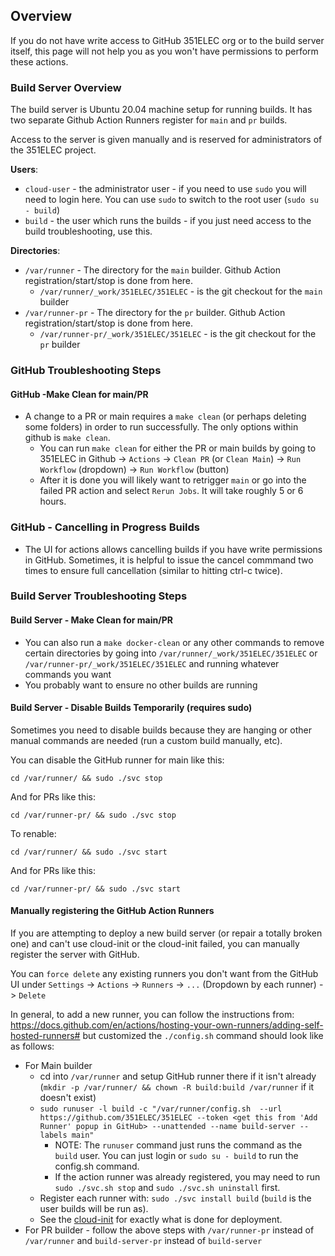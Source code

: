 
## Overview
If you do not have write access to GitHub 351ELEC org or to the build server itself, this page will not help you as you won't have permissions to perform these actions.

### Build Server Overview
The build server is Ubuntu 20.04 machine setup for running builds.  It has two separate Github Action Runners register for `main` and `pr` builds.

Access to the server is given manually and is reserved for administrators of the 351ELEC project.

**Users**: 
- `cloud-user` - the administrator user - if you need to use `sudo` you will need to login here.  You can use `sudo` to switch to the root user (`sudo su - build`)
- `build` - the user which runs the builds - if you just need access to the build troubleshooting, use this.

**Directories**:
- `/var/runner` - The directory for the `main` builder.  Github Action registration/start/stop is done from here.
  - `/var/runner/_work/351ELEC/351ELEC` - is the git checkout for the `main` builder
- `/var/runner-pr` - The directory for the `pr` builder.  Github Action registration/start/stop is done from here.
  - `/var/runner-pr/_work/351ELEC/351ELEC` - is the git checkout for the `pr` builder
  

### GitHub Troubleshooting Steps

#### GitHub -Make Clean for main/PR
- A change to a PR or main requires a `make clean` (or perhaps deleting some folders) in order to run successfully. The only options within github is `make clean`.  
  - You can run `make clean` for either the PR or main builds by going to 351ELEC in Github -> `Actions` -> `Clean PR` (or `Clean Main`) -> `Run Workflow` (dropdown) -> `Run Workflow` (button)
  - After it is done you will likely want to retrigger `main` or go into the failed PR action and select `Rerun Jobs`.  It will take roughly 5 or 6 hours.

### GitHub - Cancelling in Progress Builds
- The UI for actions allows cancelling builds if you have write permissions in GitHub.  Sometimes, it is helpful to issue the cancel commmand two times to ensure full cancellation (similar to hitting ctrl-c twice).

### Build Server Troubleshooting Steps

#### Build Server - Make Clean for main/PR
- You can also run a `make docker-clean` or any other commands to remove certain directories by going into `/var/runner/_work/351ELEC/351ELEC` or `/var/runner-pr/_work/351ELEC/351ELEC` and running whatever commands you want
 - You probably want to ensure no other builds are running

#### Build Server - Disable Builds Temporarily (requires sudo)
Sometimes you need to disable builds because they are hanging or other manual commands are needed (run a custom build manually, etc).

You can disable the GitHub runner for main like this:
```
cd /var/runner/ && sudo ./svc stop
```
And for PRs like this:
```
cd /var/runner-pr/ && sudo ./svc stop
```

To renable:
```
cd /var/runner/ && sudo ./svc start
```
And for PRs like this:
```
cd /var/runner-pr/ && sudo ./svc start
```

#### Manually registering the GitHub Action Runners
If you are attempting to deploy a new build server (or repair a totally broken one) and can't use cloud-init or the cloud-init failed, you can manually register the server with GitHub.

You can `force delete` any existing runners you don't want from the GitHub UI under `Settings` -> `Actions` -> `Runners` -> `...` (Dropdown by each runner) -> `Delete` 

In general, to add a new runner, you can follow the instructions from: https://docs.github.com/en/actions/hosting-your-own-runners/adding-self-hosted-runners# but customized the `./config.sh` command should look like as follows:


- For Main builder 
  - cd into `/var/runner` and setup GitHub runner there if it isn't already (`mkdir -p /var/runner/ && chown -R build:build /var/runner` if it doesn't exist)
  - `sudo runuser -l build -c "/var/runner/config.sh  --url https://github.com/351ELEC/351ELEC --token <get this from 'Add Runner' popup in GitHub> --unattended --name build-server --labels main"`
    - NOTE: The `runuser` command just runs the command as the `build` user. You can just login or `sudo su - build` to run the config.sh command.
    - If the action runner was already registered, you may need to run `sudo ./svc.sh stop` and `sudo ./svc.sh uninstall` first.
  - Register each runner with: `sudo ./svc install build` (`build` is the user builds will be run as).
  - See the [cloud-init](build-server-setup.md) for exactly what is done for deployment.
- For PR builder - follow the above steps with `/var/runner-pr` instead of `/var/runner` and `build-server-pr` instead of `build-server`

